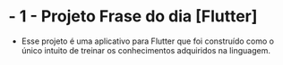 # - 1 - Projeto Frase do dia [Flutter]

 - Esse projeto é uma aplicativo para Flutter que foi construído como o único intuito de treinar os conhecimentos adquiridos na linguagem. 
